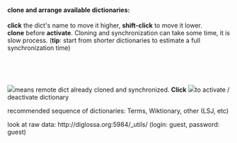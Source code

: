 #### clone and arrange available dictionaries:

<!-- <p id="cloning-text" class="green">&nbsp;</p> -->

<div class="section-descr">
    <b>click</b> the dict's name to move it higher, <b>shift-click</b> to move it lower.
    <br>  <b>clone</b> before <b>activate</b>.
    Cloning and synchronization can take some time, it is slow process.
    <!-- But you can work with selected dictionary just after click, before a process will be fully finished. -->
    (<b>tip</b>: start from shorter dictionaries to estimate a full synchronization time)
</div>

<!-- <div id="before-remote-table" class="error-message">if no remote dictionaries table appears, check an internet connection or just reload a page:  </div> -->
<div id="dicts-remote"></div>

<p>&nbsp;</p>

<div id="remote-progress-counter"></div>

<p>&nbsp;</p>

<div class="section-descr">
    <p><img src="../resources/check.png" class="dict-check">means remote dict already cloned and synchronized. <b>Click</b> <img src="../resources/check.png" class="dict-check">to activate / deactivate dictionary</p>
    <p>recommended sequence of dictionaries: Terms, Wiktionary, other (LSJ, etc) </p>
    <p>look at raw data: <span class="external link">http://diglossa.org:5984/_utils/</span> (login: guest, password: guest)</p>
    <p></p>
</div>
